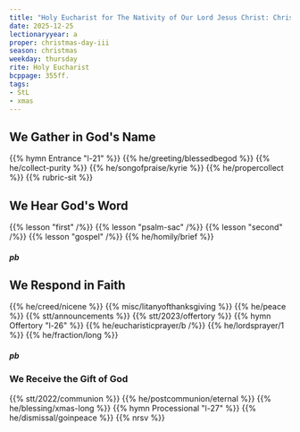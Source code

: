 ```yaml
---
title: "Holy Eucharist for The Nativity of Our Lord Jesus Christ: Christmas Day"
date: 2025-12-25
lectionaryyear: a
proper: christmas-day-iii
season: christmas
weekday: thursday
rite: Holy Eucharist
bcppage: 355ff.
tags:
- StL
- xmas
---
```

## We Gather in God's Name
{{% hymn Entrance "l-21" %}}
{{% he/greeting/blessedbegod %}}
{{% he/collect-purity %}}
{{% he/songofpraise/kyrie %}}
{{% he/propercollect %}}
{{% rubric-sit %}}
## We Hear God's Word
{{% lesson "first" /%}}
{{% lesson "psalm-sac" /%}}
{{% lesson "second" /%}}
{{% lesson "gospel" /%}}
{{% he/homily/brief %}}
##### pb
## We Respond in Faith
{{% he/creed/nicene %}}
{{% misc/litanyofthanksgiving %}}
{{% he/peace %}}
{{% stt/announcements %}}
{{% stt/2023/offertory %}}
{{% hymn Offertory "l-26" %}}
{{% he/eucharisticprayer/b /%}}
{{% he/lordsprayer/1 %}}
{{% he/fraction/long %}}
##### pb
### We Receive the Gift of God
{{% stt/2022/communion %}}
{{% he/postcommunion/eternal %}}
{{% he/blessing/xmas-long %}}
{{% hymn Processional "l-27" %}}
{{% he/dismissal/goinpeace %}}
{{% nrsv %}}

